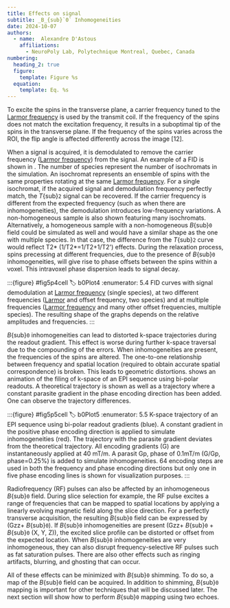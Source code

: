 ```yaml
---
title: Effects on signal
subtitle: _B_{sub}`0` Inhomogeneities
date: 2024-10-07
authors:
  - name:  Alexandre D'Astous
    affiliations:
      - NeuroPoly Lab, Polytechnique Montreal, Quebec, Canada
numbering:
  heading_2: true
  figure:
    template: Figure %s
  equation:
    template: Eq. %s
---
```

To excite the spins in the transverse plane, a carrier frequency tuned to the [Larmor frequency](https://en.wikipedia.org/wiki/Larmor_precession) is used by the transmit coil. If the frequency of the spins does not match the excitation frequency, it results in a suboptimal tip of the spins in the transverse plane. If the frequency of the spins varies across the ROI, the flip angle is affected differently across the image [12].

When a signal is acquired, it is demodulated to remove the carrier frequency ([Larmor frequency](https://en.wikipedia.org/wiki/Larmor_precession)) from the signal. An example of a FID is shown in [](#b0Plot4). The number of species represent the number of isochromats in the simulation. An isochromat represents an ensemble of spins with the same properties rotating at the same [Larmor frequency](https://en.wikipedia.org/wiki/Larmor_precession). For a single isochromat, if the acquired signal and demodulation frequency perfectly match, the _T_{sub}`2` signal can be recovered. If the carrier frequency is different from the expected frequency (such as when there are inhomogeneities), the demodulation introduces low-frequency variations. A non-homogeneous sample is also shown featuring many isochromats. Alternatively, a homogeneous sample with a non-homogeneous _B_{sub}`0` field could be simulated as well and would have a similar shape as the one with multiple species. In that case, the difference from the _T_{sub}`2` curve would reflect T2* (1/T2*=1/T2+1/T2') effects. During the relaxation process, spins precessing at different frequencies, due to the presence  of _B_{sub}`0` inhomogeneities, will give rise to phase offsets between the spins within a voxel. This intravoxel phase dispersion leads to signal decay. 


:::{figure} #fig5p4cell
:label: b0Plot4
:enumerator: 5.4
FID curves with signal demodulation at [Larmor frequency](https://en.wikipedia.org/wiki/Larmor_precession) (single species), at two different frequencies ([Larmor](https://en.wikipedia.org/wiki/Larmor_precession) and offset frequency, two species) and at multiple frequencies ([Larmor frequency](https://en.wikipedia.org/wiki/Larmor_precession) and many other offset frequencies, multiple species). The resulting shape of the graphs depends on the relative amplitudes and frequencies.
:::

_B_{sub}`0` inhomogeneities can lead to distorted k-space trajectories during the readout gradient. This effect is worse during further k-space traversal due to the compounding of the errors. When inhomogeneities are present, the frequencies of the spins are altered. The one-to-one relationship between frequency and spatial location (required to obtain accurate spatial correspondence) is broken. This leads to geometric distortions. [](#b0Plot5) shows an animation of the filing of k-space of an EPI sequence using bi-polar readouts. A theoretical trajectory is shown as well as a trajectory where a constant parasite gradient in the phase encoding direction has been added. One can observe the trajectory differences.

:::{figure} #fig5p5cell
:label: b0Plot5
:enumerator: 5.5
 K-space trajectory of an EPI sequence using bi-polar readout gradients (blue). A constant gradient in the positive phase encoding direction is applied to simulate inhomogeneities (red). The trajectory with the parasite gradient deviates from the theoretical trajectory. All encoding gradients (G) are instantaneously applied at 40 mT/m. A parasit Gp, phase of 0.1mT/m (G/Gp, phase=0.25%) is added to simulate inhomogeneities. 64 encoding steps are used in both the frequency and phase encoding directions but only one in five phase encoding lines is shown for visualization purposes.
:::

Radiofrequency (RF) pulses can also be affected by an inhomogeneous _B_{sub}`0` field. During slice selection for example, the RF pulse excites a range of frequencies that can be mapped to spatial locations by applying a linearly evolving magnetic field along the slice direction. For a perfectly transverse acquisition, the resulting _B_{sub}`0` field can be expressed by (Gzz+ _B_{sub}`0`). If _B_{sub}`0` inhomogeneities are present (Gzz+ _B_{sub}`0` + _B_{sub}`0` (X, Y, Z)), the excited slice profile can be distorted or offset from the expected location. When _B_{sub}`0` inhomogeneities are very inhomogeneous, they can also disrupt frequency-selective RF pulses such as fat saturation pulses. There are also other effects such as ringing artifacts, blurring, and ghosting that can occur.

All of these effects can be minimized with _B_{sub}`0` shimming. To do so, a map of the _B_{sub}`0` field can be acquired. In addition to shimming, _B_{sub}`0` mapping is important for other techniques that will be discussed later. The next section will show how to perform _B_{sub}`0` mapping using two echoes.